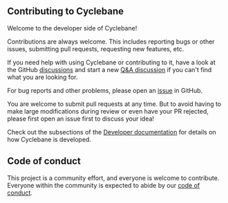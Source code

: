 ## Contributing to Cyclebane

Welcome to the developer side of Cyclebane!

Contributions are always welcome.
This includes reporting bugs or other issues, submitting pull requests, requesting new features, etc.

If you need help with using Cyclebane or contributing to it, have a look at the GitHub [discussions](https://github.com/scipp/cyclebane/discussions) and start a new [Q&A discussion](https://github.com/scipp/cyclebane/discussions/categories/q-a) if you can't find what you are looking for.

For bug reports and other problems, please open an [issue](https://github.com/scipp/cyclebane/issues/new) in GitHub.

You are welcome to submit pull requests at any time.
But to avoid having to make large modifications during review or even have your PR rejected, please first open an issue first to discuss your idea!

Check out the subsections of the [Developer documentation](https://scipp.github.io/cyclebane/developer/index.html) for details on how Cyclebane is developed.

## Code of conduct

This project is a community effort, and everyone is welcome to contribute.
Everyone within the community is expected to abide by our [code of conduct](https://github.com/scipp/cyclebane/blob/main/CODE_OF_CONDUCT.md).
